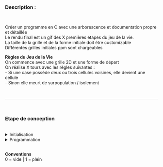 ### Description :

<br>

Créer un programme en C avec une arborescence et documentation propre et détaillée<br>
Le rendu final est un gif des X premières étapes du jeu de la vie.<br>
La taille de la grille et de la forme initiale doit être customizable<br>
Différentes grilles initiales ppm sont chargeables

__Règles du Jeu de la Vie__<br>
On commence avec une grille 2D et une forme de départ<br>
On réalise X tours avec les règles suivantes :<br>
\- Si une case possède deux ou trois cellules voisines, elle devient une cellule<br>
\- Sinon elle meurt de surpopulation / isolement<br>

<br>

---

<br>

### Etape de conception

<br>

<details><summary>Initialisation</summary><ul>
    <details><summary>Création de l'arborescence</summary><ul>
        Makefile<br>
        README.md<br>
        main.c<br>
        game.c (dans /code)<br>
        game.h (dans /code)<br>
        image.c (dans /code)<br>
        image.h (dans /code)<br>
        render.gif<br>
        /initial (Contient les grilles initiales)<br>
        /images (Contient les images 1 à X)<br>
    </ul></details>
    <details><summary>Formating des fichiers</summary><ul>
        Création de la doc<br>
        Bases des fichiers<br>
        Création des /initials<br>
        Choix de valeurs de départ dans le main.c (custom plus tard)<br>
    </ul></details>
</ul></details>
<details><summary>Programmation</summary><ul>
    <details><summary>Début</summary><ul>
        Affiche grille<br>
        Convertir grille en ppm et exporter dans /images<br>
        Charge fichier local et exporte en grille initiale<br>
        Export grille en image .ppm<br>
    </ul></details>
    <details><summary>Règles</summary><ul>
        Coder règles du jeu<br>
        Faire évoluer la grille<br>
        Exporter multiples images<br>
    </ul></details>
    Convert multiple ppm to gif (imageMagick)<br>
    <details><summary>Customisation</summary><ul>
        Créer custom<br>
        Limites de custom<br>
    </ul></details>
</ul></details>

<br>

__Conventions__<br>
0 = vide | 1 = plein<br>